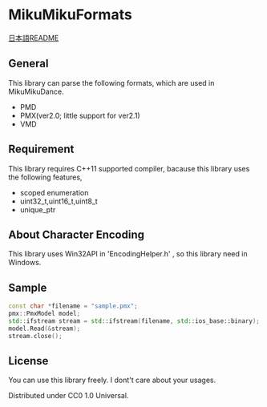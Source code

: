 ﻿# MikuMikuFormats

[日本語README](README_Ja.md)

## General

This library can parse the following formats, which are used in MikuMikuDance.

- PMD
- PMX(ver2.0; little support for ver2.1)
- VMD

## Requirement

This library requires C++11 supported compiler, bacause this library uses the following features,

- scoped enumeration
- uint32_t,uint16_t,uint8_t
- unique_ptr

## About Character Encoding
This library uses Win32API in 'EncodingHelper.h' ,
so this library need in Windows.

## Sample

```cpp
const char *filename = "sample.pmx";
pmx::PmxModel model;
std::ifstream stream = std::ifstream(filename, std::ios_base::binary);
model.Read(&stream);
stream.close();
```

## License

You can use this library freely.
I dont't care about your usages.

Distributed under CC0 1.0 Universal.

